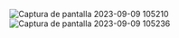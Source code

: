 ![Captura de pantalla 2023-09-09 105210](https://github.com/diegoivan1987/SimulacionPorComputadora-Diego-Becerra/assets/47061340/bb752f43-208d-4ef5-9c75-667c134f131b)
![Captura de pantalla 2023-09-09 105236](https://github.com/diegoivan1987/SimulacionPorComputadora-Diego-Becerra/assets/47061340/251b9624-14a3-4351-830e-9662e1ec0d5a)

